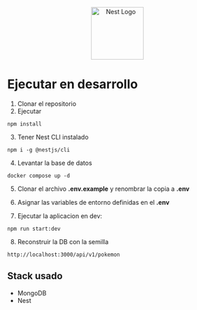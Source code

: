 <p align="center">
  <a href="http://nestjs.com/" target="blank"><img src="https://nestjs.com/img/logo-small.svg" width="120" alt="Nest Logo" /></a>
</p>

# Ejecutar en desarrollo

1. Clonar el repositorio
2. Ejecutar

```
npm install
```
3. Tener Nest CLI instalado

```
npm i -g @nestjs/cli
```
4. Levantar la base de datos

```
docker compose up -d
```

5. Clonar el archivo __.env.example__ y renombrar la copia a __.env__

6. Asignar las variables de entorno definidas en el __.env__

7. Ejecutar la aplicacion en dev:

```
npm run start:dev
```

8. Reconstruir la DB con la semilla
```
http://localhost:3000/api/v1/pokemon
```

## Stack usado
* MongoDB
* Nest